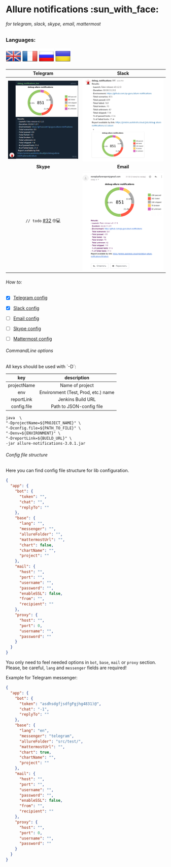<h1>Allure notifications :sun_with_face:</h1>
<h6>for telegram, slack, skype, email, mattermost</h6>

<h3>Languages:</h3>

![](readme_images/languages/United-Kingdom.png) ![](readme_images/languages/France.png) ![](readme_images/languages/Russia.png) ![](readme_images/languages/Ukraine.png)</h5>

| Telegram | Slack |
:-------------------------:|:-------------------------:
![shakal_screenshot](readme_images/telegram-en.png) | ![shakal_screenshot](readme_images/slack-en.png)
| **Skype** | **Email** |
`// todo` [#32](https://github.com/qa-guru/allure-notifications/issues/32) :nerd_face::computer: | ![shakal_screenshot](readme_images/email_en.png) 

<h6>How to:</h6>

- [x] [Telegram config](https://github.com/qa-guru/allure-notifications/wiki/Telegram-configuration)
- [x] [Slack config](https://github.com/qa-guru/allure-notifications/wiki/Slack-configuration)
- [ ] [Email config](https://github.com/qa-guru/allure-notifications/wiki/Email-configuration)
- [ ] [Skype config](https://github.com/qa-guru/allure-notifications/wiki/Skype-configuration)
- [ ] [Mattermost config](https://github.com/qa-guru/allure-notifications/wiki/Skype-configuration)


<h6>CommandLine options</h6>
All keys should be used with `-D`: <br/> 

| key | description | 
|:---:| :---------: |
| projectName | Name of project |
| env | Environment (Test, Prod, etc.) name |
| reportLink | Jenkins Build URL |
| config.file | Path to JSON-config file |

```
java  \
"-DprojectName=${PROJECT_NAME}" \
"-Dconfig.file=${PATH_TO_FILE}" \
"-Denv=${ENVIRONMENT}" \
"-DreportLink=${BUILD_URL}" \
-jar allure-notifications-3.0.1.jar
```

<h6>Config file structure</h6>
Here you can find config file structure for lib configuration.

```json
{
  "app": {
    "bot": {
      "token": "",
      "chat": "",
      "replyTo": ""
    },
    "base": {
      "lang": "",
      "messenger": "",
      "allureFolder": "",
      "mattermostUrl": "",
      "chart": false,
      "chartName": "",
      "project": ""
    },
    "mail": {
      "host": "",
      "port": "",
      "username": "",
      "password": "",
      "enableSSL": false,
      "from": "",
      "recipient": ""
    },
    "proxy": {
      "host": "",
      "port": 0,
      "username": "",
      "password": ""
    }
  }
}
```
You only need to feel needed options in `bot`, `base`, `mail` or `proxy` section. Please, be careful, `lang` and `messenger` fields are required!

Example for Telegram messenger:
```json
{
  "app": {
    "bot": {
      "token": "asdhsdgfjsdfgFgjhg4831)@",
      "chat": "-1",
      "replyTo": ""
    },
    "base": {
      "lang": "en",
      "messenger": "telegram",
      "allureFolder": "src/test/",
      "mattermostUrl": "",
      "chart": true,
      "chartName": "",
      "project": ""
    },
    "mail": {
      "host": "",
      "port": "",
      "username": "",
      "password": "",
      "enableSSL": false,
      "from": "",
      "recipient": ""
    },
    "proxy": {
      "host": "",
      "port": 0,
      "username": "",
      "password": ""
    }
  }
}
```
